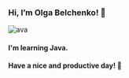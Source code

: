 ### Hi, I’m Olga Belchenko! 👋
![ava](https://github.com/OlgaBelchenko/OlgaBelchenko/assets/41056186/0d84ebd2-bd0b-4598-b011-f7f5c7501fb1) 
#### I'm learning Java.
#### Have a nice and productive day! 🌹

